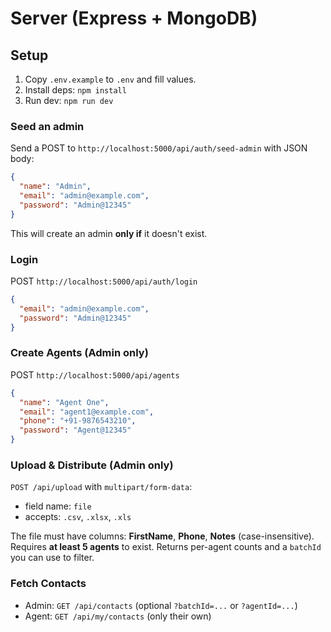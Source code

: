 # Server (Express + MongoDB)

## Setup
1. Copy `.env.example` to `.env` and fill values.
2. Install deps: `npm install`
3. Run dev: `npm run dev`

### Seed an admin
Send a POST to `http://localhost:5000/api/auth/seed-admin` with JSON body:
```json
{
  "name": "Admin",
  "email": "admin@example.com",
  "password": "Admin@12345"
}
```
This will create an admin **only if** it doesn't exist.

### Login
POST `http://localhost:5000/api/auth/login`
```json
{
  "email": "admin@example.com",
  "password": "Admin@12345"
}
```

### Create Agents (Admin only)
POST `http://localhost:5000/api/agents`
```json
{
  "name": "Agent One",
  "email": "agent1@example.com",
  "phone": "+91-9876543210",
  "password": "Agent@12345"
}
```

### Upload & Distribute (Admin only)
`POST /api/upload` with `multipart/form-data`:
- field name: `file`
- accepts: `.csv`, `.xlsx`, `.xls`

The file must have columns: **FirstName**, **Phone**, **Notes** (case-insensitive). Requires **at least 5 agents** to exist.
Returns per-agent counts and a `batchId` you can use to filter.

### Fetch Contacts
- Admin: `GET /api/contacts` (optional `?batchId=...` or `?agentId=...`)
- Agent: `GET /api/my/contacts` (only their own)
